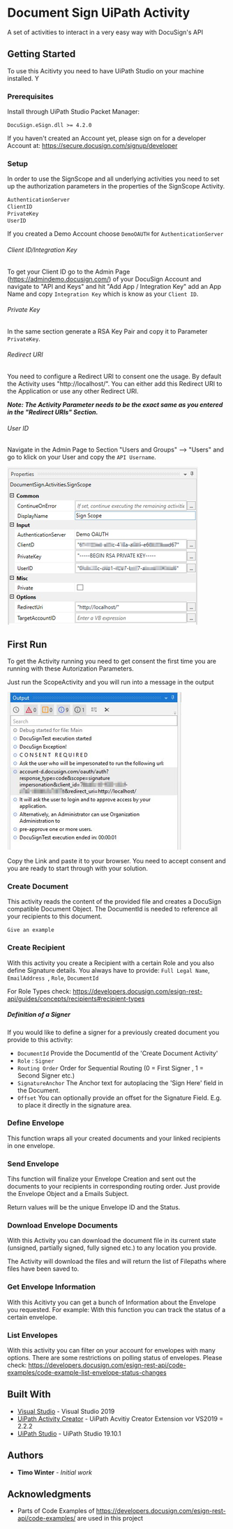 ﻿
# Document Sign UiPath Activity

A set of activities to interact in a very easy way with DocuSign's API

## Getting Started

To use this Acitivty you need to have UiPath Studio on your machine installed.
Y

### Prerequisites

Install through UiPath Studio Packet Manager:


```
DocuSign.eSign.dll >= 4.2.0
```

If you haven't created an Account yet, please sign on for a developer Account at: https://secure.docusign.com/signup/developer


### Setup

In order to use the SignScope and all underlying activities you need to set up the authorization parameters in the properties of the SignScope Activity.

```
AuthenticationServer
ClientID
PrivateKey
UserID
```


If you created a Demo Account  choose  ```DemoOAUTH``` for ```AuthenticationServer``` 

###### Client ID/Integration Key
To get your Client ID go to the Admin Page (https://admindemo.docusign.com/) of your
DocuSign Account and navigate to "API and Keys"  and hit "Add App / Integration Key"
add an App Name and copy ```Integration Key``` which is know as your ```Client ID```.

###### Private Key
In the same section generate a RSA Key Pair and copy it to Parameter ```PrivateKey```.


###### Redirect URI
You need to configure a Redirect URI to consent one the usage. 
By default the Activity uses "http://localhost/". You can either add this Redirect URI to the Application or use any other Redirect URI.

***Note: The Activity Parameter needs to be the exact same as you entered in the "Redirect URIs" Section.***

###### User ID
Navigate in the Admin Page to Section "Users and Groups" --> "Users" and go to klick on your User and copy the ```API Username```.

![Alt text](./documentation/scopesettings.jpg "Optional Title")


## First Run

To get the Activity running you need to get consent the first time you are running with these Autorization Parameters.

Just run the ScopeActivity and you will run into a message in the output

![Alt text](./documentation/consent.jpg "Optional Title")

Copy the Link and paste it to your browser. You need to accept consent and you are ready to start through with your solution.

### Create Document

This activity reads the content of the provided file and creates a DocuSign compatible Document Object. 
The DocumentId is needed to reference all your recipients to this document.

```
Give an example
```

### Create Recipient

With this activity you create a Recipient with a certain Role and you also define Signature details.
You always have to provide:
`Full Legal Name`, `EmailAddress `, `Role`, `DocumentId`

For Role Types check: https://developers.docusign.com/esign-rest-api/guides/concepts/recipients#recipient-types

##### Definition of a Signer
If you would like to define a signer for a previously created document you provide to this activity:
- ```DocumentId``` Provide the DocumentId of the 'Create Document Activity'
- ```Role``` : `Signer`
- ```Routing Order``` Order for Sequential Routing (0 = First Signer , 1 = Second Signer etc.)
- ```SignatureAnchor``` The Anchor text for autoplacing the 'Sign Here' field in the Document.
- ```Offset``` You can optionally provide an offset for the Signature Field. E.g. to place it directly in the signature area.


### Define Envelope

This function wraps all your created documents and your linked recipients in one envelope.


### Send Envelope

Tihs function will finalize your Envelope Creation and sent out the documents to your recipients in corresponding routing order.
Just provide the Envelope Object and a Emails Subject.

Return values will be the unique Envelope ID and the Status. 

### Download Envelope Documents

With this Activity you can download the document file in its current state (unsigned, partially signed, fully signed etc.) to any location you provide.

The Activity will download the files and will return the list of Filepaths where files have been saved to.

### Get Envelope Information

With this Acitivty you can get a bunch of Information about the Envelope you requested. 
For example: With this function you can track the status of a certain envelope. 

### List Envelopes

With this activity you can filter on your account for envelopes with many options. 
There are some restrictions on polling status of envelopes. Please check: 
https://developers.docusign.com/esign-rest-api/code-examples/code-example-list-envelope-status-changes


## Built With

* [Visual Studio](https://visualstudio.microsoft.com/de/vs/) - Visual Studio 2019
* [UiPath Activity Creator](https://docs.uipath.com/releasenotes/docs/uipath-activity-creator) - UiPath Acvitiy Creator Extension vor VS2019 = 2.2.2
* [UiPath Studio](https://www.uipath.com/de/) - UiPath Studio 19.10.1

## Authors

* **Timo Winter** - *Initial work* 

## Acknowledgments

* Parts of Code Examples of https://developers.docusign.com/esign-rest-api/code-examples/ are used in this project